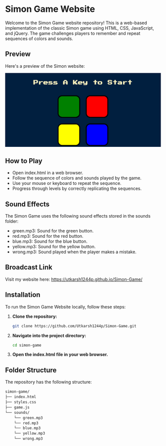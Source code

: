 # Simon Game Website

Welcome to the Simon Game website repository! This is a web-based implementation of the classic Simon game using HTML, CSS, JavaScript, and jQuery. The game challenges players to remember and repeat sequences of colors and sounds.

## Preview

Here's a preview of the Simon website:

![Simon Game Preview](simon_game_preview.png)

## How to Play
* Open index.html in a web browser.
* Follow the sequence of colors and sounds played by the game.
* Use your mouse or keyboard to repeat the sequence.
* Progress through levels by correctly replicating the sequences.

## Sound Effects
The Simon Game uses the following sound effects stored in the sounds folder:

* green.mp3: Sound for the green button.
* red.mp3: Sound for the red button.
* blue.mp3: Sound for the blue button.
* yellow.mp3: Sound for the yellow button.
* wrong.mp3: Sound played when the player makes a mistake.


## Broadcast Link

Visit my website here: https://utkarsh1244p.github.io/Simon-Game/

## Installation

To run the Simon Game Website locally, follow these steps:

1. **Clone the repository:**

   ```bash
   git clone https://github.com/Utkarsh1244p/Simon-Game.git

2. **Navigate into the project directory:**

   ```bash
   cd simon-game

3. **Open the index.html file in your web browser.**

## Folder Structure
The repository has the following structure:
```bash
simon-game/
├── index.html
├── styles.css
├── game.js
└── sounds/
    └── green.mp3
    └── red.mp3
    └── blue.mp3
    └── yellow.mp3
    └── wrong.mp3




